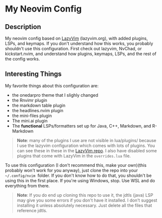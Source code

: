 # My Neovim Config

## Description

My neovim config based on [LazyVim](lazyvim.org) (lazyvim.org), with added
plugins, LSPs, and keymaps. If you don't understand how this works, you probably
shouldn't use this configuration. First check out lazyvim, NvChad, or
kickstart.nvim, and understand how plugins, keymaps, LSPs, and the rest of the
config works.

## Interesting Things

My favorite things about this configuration are:

- the onedarpro theme that I slighly changed
- the Rnvimr plugin
- the markdown table plugin
- the headlines.nvim plugin
- the mini-files plugin
- The mini.ai plugin
- The **functional** LSPs/formatters set up for Java, C++, Markdown, and
  R-Markdown

> **Note**: many of the plugins I use are not visible in lua/plugins/ because I
> use the lazyvim configuration which comes with lots of plugins. You can see
> these in these in the [LazyVim repo](https://github.com/LazyVim/LazyVim). I
> also have disabled some plugins that come with LazyVim in the `overrides.lua`
> file.

To use this configuration (I don't recommend this, make your own)(this probably
won't work for you anyway), just clone the repo into your `~/.config/nvim
`folder. If you don't know how to do that, you shouldn't be using this in the
first place. If you're using Windows, stop. Use WSL and do everything from
there.

> **Note**: If you do end up cloning this repo to use it, the jdtls (java) LSP
> may give you some errors if you don't have it installed. I don't suggest
> installing it unless absolutely necessary. Just delete all the files that
> reference jdtls.
